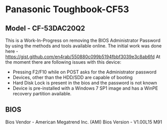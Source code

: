 # Panasonic Toughbook-CF53

## Model - CF-53DAC20Q2

This is a Work-In-Progress on removing the BIOS Administrator Password by using the methods and tools available online. 
The initial work was done here - https://gist.github.com/en4rab/550880c099b5194fbbf3039e3c8ab6fd
At the moment there are following issues with this device:

* Pressing F2/F10 while on POST asks for the Administrator password 
* Devices, other than the HDD/SDD are capable of booting
* Hard Disk Lock is present in the bios and the password is not known
* Device is pre-installed with a Windows 7 SP1 image and has a WinPE recovery partition available.

## BIOS

Bios Vendor - American Megatrend Inc. (AMI)
Bios Version - V1.00L15 M91
